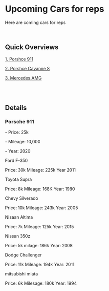 <h1> Upcoming Cars for reps </h1>
<p> Here are coming cars for reps </p>

<br/>

<h2>Quick Overviews </h2>

<a href="https://www.porsche.com/international/models/911/911-models/carrera-4/">1. Porshce 911</a>

<a href="https://cc.porsche.com/icc/ccCall.do?rt=1630603447&screen=1440x900&userID=CC&lang=cc&PARAM=parameter_internet_cc&ORDERTYPE=9YABB1&CNR=C00&customID=cc&MODELYEAR=2022&hookURL=https%3a%2f%2fwww.porsche.com%2finternational%2fmodelstart%2fall%2f">2. Porshce Cayanne S</a>


<a href="https://www.mbusa.com/en/amg?sd_campaign_type=Search&sd_digadprov=Resolution&sd_campaign=Brand%7CCorp%7CMB_Classes%7CGeneral%7CExact&sd_channel=GOOGLE&sd_adid=AMG+General&sd_digadkeyword=mercedes+amg&gclid=Cj0KCQjw7MGJBhD-ARIsAMZ0ees0wT17_D4Ap5o4c5N5iRq8Dd70Wgg5OFA34WbXCUBK-uCQvUHdKskaAjQREALw_wcB&gclsrc=aw.ds">3. Mercedes AMG</a>

<br/>
<br/>


<h2> Details </h2>

<h3> Porsche 911 </h3>

<p>- Price: 25k </p>
<p>- Mileage: 10,000 </p>
<p>- Year: 2020 </P>

Ford F-350

Price: 30k
Mileage: 225k
Year 2011

Toyota Supra 

Price: 8k 
Mileage: 168K
Year: 1980

Chevy Silverado 

Price: 10k
Mileage: 243k
Year: 2005

Nisaan Altima

Price: 7k 
Mileage: 125k
Year: 2015

Nissan 350z

Price: 5k
milage: 186k
Year: 2008

Dodge Challenger

Price: 11k
Mileage: 194k
Year: 2011

mitsubishi miata

Price: 6k
Milesage: 180k
Year: 1994

